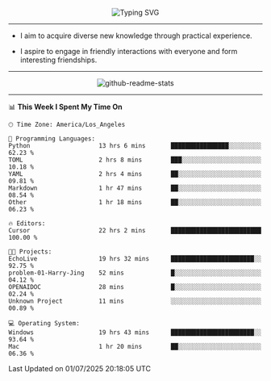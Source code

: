<p align="center">
  <img src="https://readme-typing-svg.demolab.com?font=Fira+Code&weight=500&size=32&duration=2500&pause=1600&center=true&vCenter=true&random=false&width=1024&height=64&lines=Hi+there+%F0%9F%91%8B;I'm+delighted+you+could+make+it+here+%F0%9F%8E%89;I'm+Harry%2C+a+college+student+still+finding+my+way" alt="Typing SVG" />
</p>


---


- I aim to acquire diverse new knowledge through practical experience.

- I aspire to engage in friendly interactions with everyone and form interesting friendships.


---


<p align="center">
  <img src="https://github-readme-stats.vercel.app/api?username=Harry-Jing&show_icons=true" alt="github-readme-stats"/>
</p>


---

<!--START_SECTION:waka-->
📊 **This Week I Spent My Time On** 

```text
🕑︎ Time Zone: America/Los_Angeles

💬 Programming Languages: 
Python                   13 hrs 6 mins       ████████████████░░░░░░░░░   62.23 % 
TOML                     2 hrs 8 mins        ███░░░░░░░░░░░░░░░░░░░░░░   10.18 % 
YAML                     2 hrs 4 mins        ██░░░░░░░░░░░░░░░░░░░░░░░   09.81 % 
Markdown                 1 hr 47 mins        ██░░░░░░░░░░░░░░░░░░░░░░░   08.54 % 
Other                    1 hr 18 mins        ██░░░░░░░░░░░░░░░░░░░░░░░   06.23 % 

🔥 Editors: 
Cursor                   22 hrs 2 mins       █████████████████████████   100.00 % 

🐱‍💻 Projects: 
EchoLive                 19 hrs 32 mins      ███████████████████████░░   92.75 % 
problem-01-Harry-Jing    52 mins             █░░░░░░░░░░░░░░░░░░░░░░░░   04.12 % 
OPENAIDOC                28 mins             █░░░░░░░░░░░░░░░░░░░░░░░░   02.24 % 
Unknown Project          11 mins             ░░░░░░░░░░░░░░░░░░░░░░░░░   00.89 % 

💻 Operating System: 
Windows                  19 hrs 43 mins      ███████████████████████░░   93.64 % 
Mac                      1 hr 20 mins        ██░░░░░░░░░░░░░░░░░░░░░░░   06.36 % 
```


 Last Updated on 01/07/2025 20:18:05 UTC
<!--END_SECTION:waka-->
